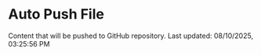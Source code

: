 # Auto Push File

Content that will be pushed to GitHub repository.
Last updated: 08/10/2025, 03:25:56 PM